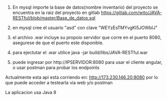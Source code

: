 1. En mysql importe la base de datos(nombre inventario) del proyecto
   se encuentra en la raiz del proyecto en gitlab
	https://gitlab.com/wito/JAVA-RESTful/blob/master/Base_de_datos.sql

2. en mysql cree el usuario "asd" con clave "WEYzEsTMYvgKl5JOWblJ"

3. el archivo .war incluye su propoio servidor que corre en el puerto 8080,
   asegurese de que el puerto este disponible.
4. para ejectutar el .war utilice 
   java -jar build/libs/JAVA-RESTful.war

5. puede ingresar por http://IPSERVIDOR:8080 para usar el cliente angular, o usar
   postman para probar los endpoints

Actualmente esta api esta corriendo en: http://173.230.146.20:8080 por lo que puede acceder a testearla
via web y/o postman

La aplicacion usa Java 8